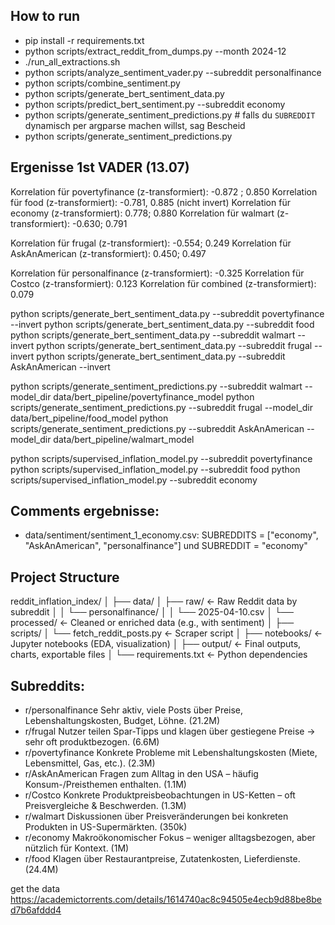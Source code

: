 ## How to run
- pip install -r requirements.txt
- python scripts/extract_reddit_from_dumps.py --month 2024-12
- ./run_all_extractions.sh
- python scripts/analyze_sentiment_vader.py --subreddit personalfinance
- python scripts/combine_sentiment.py
- python scripts/generate_bert_sentiment_data.py
- python scripts/predict_bert_sentiment.py --subreddit economy
- python scripts/generate_sentiment_predictions.py  # falls du `SUBREDDIT` dynamisch per argparse machen willst, sag Bescheid
- python scripts/generate_sentiment_predictions.py




## Ergenisse 1st VADER (13.07)
Korrelation für povertyfinance (z-transformiert): -0.872 ; 0.850
Korrelation für food (z-transformiert): -0.781, 0.885 (nicht invert)
Korrelation für economy (z-transformiert): 0.778; 0.880
Korrelation für walmart (z-transformiert): -0.630; 0.791

Korrelation für frugal (z-transformiert): -0.554; 0.249
Korrelation für AskAnAmerican (z-transformiert): 0.450; 0.497


Korrelation für personalfinance (z-transformiert): -0.325
Korrelation für Costco (z-transformiert): 0.123
Korrelation für combined (z-transformiert): 0.079






python scripts/generate_bert_sentiment_data.py --subreddit povertyfinance --invert
python scripts/generate_bert_sentiment_data.py --subreddit food
python scripts/generate_bert_sentiment_data.py --subreddit walmart --invert
python scripts/generate_bert_sentiment_data.py --subreddit frugal --invert
python scripts/generate_bert_sentiment_data.py --subreddit AskAnAmerican --invert



python scripts/generate_sentiment_predictions.py --subreddit walmart --model_dir data/bert_pipeline/povertyfinance_model
python scripts/generate_sentiment_predictions.py --subreddit frugal --model_dir data/bert_pipeline/food_model
python scripts/generate_sentiment_predictions.py --subreddit AskAnAmerican --model_dir data/bert_pipeline/walmart_model



python scripts/supervised_inflation_model.py --subreddit povertyfinance
python scripts/supervised_inflation_model.py --subreddit food
python scripts/supervised_inflation_model.py --subreddit economy


## Comments ergebnisse:
- data/sentiment/sentiment_1_economy.csv: SUBREDDITS = ["economy", "AskAnAmerican", "personalfinance"] und SUBREDDIT = "economy" 

## Project Structure
reddit_inflation_index/
│
├── data/
│   ├── raw/                  ← Raw Reddit data by subreddit
│   │   └── personalfinance/
│   │       └── 2025-04-10.csv
│   └── processed/            ← Cleaned or enriched data (e.g., with sentiment)
│
├── scripts/
│   └── fetch_reddit_posts.py ← Scraper script
│
├── notebooks/               ← Jupyter notebooks (EDA, visualization)
│
├── output/                  ← Final outputs, charts, exportable files
│
└── requirements.txt         ← Python dependencies



## Subreddits:
- r/personalfinance	Sehr aktiv, viele Posts über Preise, Lebenshaltungskosten, Budget, Löhne. (21.2M)
- r/frugal	Nutzer teilen Spar-Tipps und klagen über gestiegene Preise → sehr oft produktbezogen. (6.6M)
- r/povertyfinance	Konkrete Probleme mit Lebenshaltungskosten (Miete, Lebensmittel, Gas, etc.). (2.3M)
- r/AskAnAmerican	Fragen zum Alltag in den USA – häufig Konsum-/Preisthemen enthalten. (1.1M)
- r/Costco	Konkrete Produktpreisbeobachtungen in US-Ketten – oft Preisvergleiche & Beschwerden. (1.3M)
- r/walmart	Diskussionen über Preisveränderungen bei konkreten Produkten in US-Supermärkten. (350k)
- r/economy	Makroökonomischer Fokus – weniger alltagsbezogen, aber nützlich für Kontext. (1M)
- r/food	Klagen über Restaurantpreise, Zutatenkosten, Lieferdienste. (24.4M)

get the data
https://academictorrents.com/details/1614740ac8c94505e4ecb9d88be8bed7b6afddd4